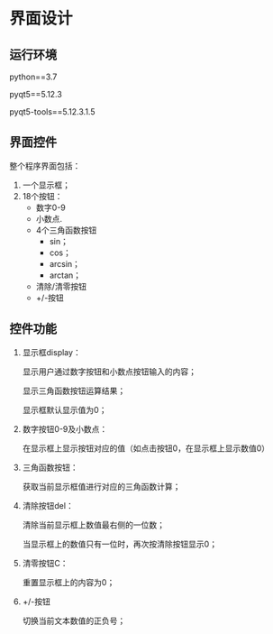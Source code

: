 # 界面设计

## 运行环境

python==3.7

pyqt5==5.12.3

pyqt5-tools==5.12.3.1.5

## 界面控件

整个程序界面包括：

1. 一个显示框；
2. 18个按钮：
   - 数字0-9 
   - 小数点.
   - 4个三角函数按钮
     - sin；
     - cos；
     - arcsin；
     - arctan；
   - 清除/清零按钮
   - +/-按钮

## 控件功能

1. 显示框display：

   显示用户通过数字按钮和小数点按钮输入的内容；

   显示三角函数按钮运算结果；

   显示框默认显示值为0；

2. 数字按钮0-9及小数点：

   在显示框上显示按钮对应的值（如点击按钮0，在显示框上显示数值0）

3. 三角函数按钮：

   获取当前显示框值进行对应的三角函数计算；

4. 清除按钮del：

   清除当前显示框上数值最右侧的一位数；

   当显示框上的数值只有一位时，再次按清除按钮显示0；

5. 清零按钮C：

   重置显示框上的内容为0；

6. +/-按钮

   切换当前文本数值的正负号；

   
